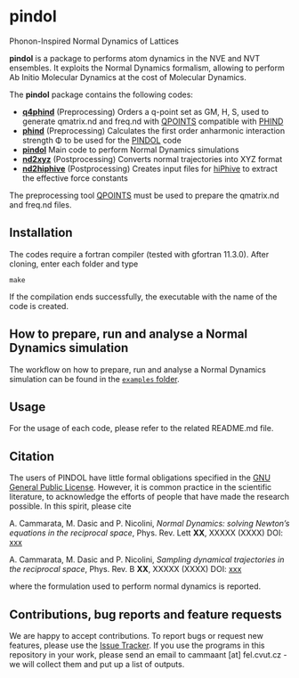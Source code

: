 # pindol
Phonon-Inspired Normal Dynamics of Lattices

**pindol** is a package to performs atom dynamics in the NVE and NVT ensembles. It exploits the Normal Dynamics formalism, allowing to perform Ab Initio Molecular Dynamics at the cost of Molecular Dynamics.

The **pindol** package contains the following codes:

- [**q4phind**](https://github.com/acammarat/pindol/tree/main/q4phind) (Preprocessing) Orders a q-point set as GM, H, S, used to generate qmatrix.nd and freq.nd with [QPOINTS](https://github.com/acammarat/phtools/tree/main/qpoints) compatible with [PHIND](https://github.com/acammarat/pindol/tree/main/phind)
- [**phind**](https://github.com/acammarat/pindol/tree/main/phind) (Preprocessing) Calculates the first order anharmonic interaction strength &Phi; to be used for the [PINDOL](https://github.com/acammarat/pindol/tree/main/pindol) code
- [**pindol**](https://github.com/acammarat/pindol/tree/main/pindol) Main code to perform Normal Dynamics simulations
- [**nd2xyz**](https://github.com/acammarat/pindol/tree/main/nd2xyz) (Postprocessing) Converts normal trajectories into XYZ format
- [**nd2hiphive**](https://github.com/acammarat/pindol/tree/main/nd2hiphive) (Postprocessing) Creates input files for [hiPhive](https://hiphive.materialsmodeling.org/) to extract the effective force constants

The preprocessing tool [QPOINTS](https://github.com/acammarat/phtools/tree/main/qpoints) must be used to prepare the qmatrix.nd and freq.nd files.

## Installation

The codes require a fortran compiler (tested with gfortran 11.3.0). After cloning, enter each folder and type

`make`

If the compilation ends successfully, the executable with the name of the code is created.

## How to prepare, run and analyse a Normal Dynamics simulation

The workflow on how to prepare, run and analyse a Normal Dynamics simulation can be found in the [`examples` folder](https://github.com/acammarat/pindol/tree/main/examples).

## Usage

For the usage of each code, please refer to the related README.md file.

## Citation

The users of PINDOL have little formal obligations specified in the [GNU General Public License](http://www.gnu.org/copyleft/gpl.txt).
However, it is common practice in the scientific literature, to acknowledge the efforts of people that have made the research possible.
In this spirit, please cite

A. Cammarata, M. Dasic and P. Nicolini, *Normal Dynamics: solving Newton’s equations in the reciprocal space*, Phys. Rev. Lett **XX**, XXXXX (XXXX) DOI: [xxx](https://doi.org/10.1103/xxx)

A. Cammarata, M. Dasic and P. Nicolini, *Sampling dynamical trajectories in the reciprocal space*, Phys. Rev. B **XX**, XXXXX (XXXX) DOI: [xxx](https://doi.org/10.1103/xxx)

where the formulation used to perform normal dynamics is reported.

## Contributions, bug reports and feature requests

We are happy to accept contributions. To report bugs or request new features, please use the [Issue Tracker](https://github.com/acammarat/pindol/issues). If you use the programs in this repository in your work, please send an email to cammaant [at] fel.cvut.cz - we will collect them and put up a list of outputs.
